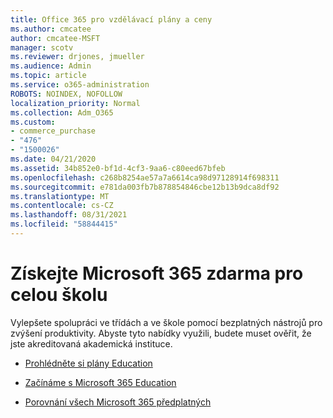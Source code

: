 ```yaml
---
title: Office 365 pro vzdělávací plány a ceny
ms.author: cmcatee
author: cmcatee-MSFT
manager: scotv
ms.reviewer: drjones, jmueller
ms.audience: Admin
ms.topic: article
ms.service: o365-administration
ROBOTS: NOINDEX, NOFOLLOW
localization_priority: Normal
ms.collection: Adm_O365
ms.custom:
- commerce_purchase
- "476"
- "1500026"
ms.date: 04/21/2020
ms.assetid: 34b852e0-bf1d-4cf3-9aa6-c80eed67bfeb
ms.openlocfilehash: c268b8254ae57a7a6614ca98d97128914f698311
ms.sourcegitcommit: e781da003fb7b878854846cbe12b13b9dca8df92
ms.translationtype: MT
ms.contentlocale: cs-CZ
ms.lasthandoff: 08/31/2021
ms.locfileid: "58844415"
---
```

# <a name="get-microsoft-365-free-for-your-entire-school"></a>Získejte Microsoft 365 zdarma pro celou školu

Vylepšete spolupráci ve třídách a ve škole pomocí bezplatných nástrojů pro zvýšení produktivity. Abyste tyto nabídky využili, budete muset ověřit, že jste akreditovaná akademická instituce.
  
- [Prohlédněte si plány Education](https://products.office.com/academic/compare-office-365-education-plans)

- [Začínáme s Microsoft 365 Education](https://support.office.com/article/get-started-with-office-365-education-ab02abe5-a1ee-458c-b749-5b44416ccf14?wt.mc_id=o365_portal_mmaven&ui=en-US&rs=en-US&ad=US)

- [Porovnání všech Microsoft 365 předplatných](https://products.office.com/business/compare-more-office-365-for-business-plans)